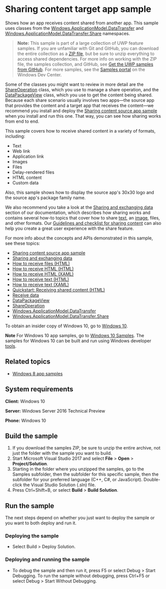 ﻿<!---
  category: DeepLinksAndAppToAppCommunication 
  samplefwlink: http://go.microsoft.com/fwlink/p/?LinkId=620597
--->

# Sharing content target app sample

Shows how an app receives content shared from another app. This sample uses classes from the 
[Windows.ApplicationModel.DataTransfer](https://msdn.microsoft.com/library/windows/apps/br205967) and 
[Windows.ApplicationModel.DataTransfer.Share](https://msdn.microsoft.com/library/windows/apps/br205989) namespaces. 

> **Note:** This sample is part of a large collection of UWP feature samples. 
> If you are unfamiliar with Git and GitHub, you can download the entire collection as a 
> [ZIP file](https://github.com/Microsoft/Windows-universal-samples/archive/master.zip), but be 
> sure to unzip everything to access shared dependencies. For more info on working with the ZIP file, 
> the samples collection, and GitHub, see [Get the UWP samples from GitHub](https://aka.ms/ovu2uq). 
> For more samples, see the [Samples portal](https://aka.ms/winsamples) on the Windows Dev Center. 

Some of the classes you might want to review in more detail are the [ShareOperation](https://msdn.microsoft.com/library/windows/apps/br205977) 
class, which you use to manage a share operation, and the [DataPackageView](https://msdn.microsoft.com/library/windows/apps/hh738408) class, 
which you use to get the content being shared. Because each share scenario usually involves two apps—the source app that provides the content 
and a target app that receives the content—we recommend you install and deploy the 
[Sharing content source app sample](http://go.microsoft.com/fwlink/p/?linkid=231511) when you install and run this one. 
That way, you can see how sharing works from end to end. 

This sample covers how to receive shared content in a variety of formats, including:

- Text 
- Web link 
- Application link 
- Images 
- Files 
- Delay-rendered files 
- HTML content 
- Custom data 

Also, this sample shows how to display the source app's 30x30 logo and the source app's package family name.

We also recommend you take a look at the  [Sharing and exchanging data](https://msdn.microsoft.com/library/windows/apps/hh464923) section of our documentation, which describes how sharing works and contains several how-to topics that cover how to share [text](https://msdn.microsoft.com/library/windows/apps/hh758313), an  [image](https://msdn.microsoft.com/library/windows/apps/hh758305), files, and other formats. Our  [Guidelines and checklist for sharing content](https://msdn.microsoft.com/library/windows/apps/hh465251) can also help you create a great user experience with the share feature. 

For more info about the concepts and APIs demonstrated in this sample, see these topics:

- [Sharing content source app sample](http://go.microsoft.com/fwlink/p/?linkid=231511)
- [Sharing and exchanging data](https://msdn.microsoft.com/library/windows/apps/hh464923)
- [How to receive files (HTML)](https://msdn.microsoft.com/library/windows/apps/hh758302)
- [How to receive HTML (HTML)](https://msdn.microsoft.com/library/windows/apps/hh758303)
- [How to receive HTML (XAML)](https://msdn.microsoft.com/library/windows/apps/hh973053)
- [How to receive text (HTML)](https://msdn.microsoft.com/library/windows/apps/hh758304)
- [How to receive text (XAML)](https://msdn.microsoft.com/library/windows/apps/hh973054)
- [Quickstart: Receiving shared content (HTML)](https://msdn.microsoft.com/library/windows/apps/hh465255)
- [Receive data](https://msdn.microsoft.com/library/windows/apps/mt243292)
- [DataPackageView](https://msdn.microsoft.com/library/windows/apps/hh738408)
- [ShareOperation](https://msdn.microsoft.com/library/windows/apps/br205977)
- [Windows.ApplicationModel.DataTransfer](https://msdn.microsoft.com/library/windows/apps/br205967)
- [Windows.ApplicationModel.DataTransfer.Share](https://msdn.microsoft.com/library/windows/apps/br205989)



To obtain an insider copy of Windows 10, go to [Windows 10](http://insider.windows.com). 

**Note**  For Windows 10 app samples, go to  [Windows 10 Samples](https://github.com/Microsoft/Windows-universal-samples). The samples for Windows 10 can be built and run using Windows developer [tools](https://developer.windows.com).


## Related topics

- [Windows 8 app samples](http://go.microsoft.com/fwlink/p/?LinkID=227694)

## System requirements

**Client:** Windows 10

**Server:** Windows Server 2016 Technical Preview

**Phone:** Windows 10

## Build the sample

1. If you download the samples ZIP, be sure to unzip the entire archive, not just the folder with the sample you want to build. 
2. Start Microsoft Visual Studio 2017 and select **File** \> **Open** \> **Project/Solution**.
3. Starting in the folder where you unzipped the samples, go to the Samples subfolder, then the subfolder for this specific sample, then the subfolder for your preferred language (C++, C#, or JavaScript). Double-click the Visual Studio Solution (.sln) file.
4. Press Ctrl+Shift+B, or select **Build** \> **Build Solution**.

## Run the sample

The next steps depend on whether you just want to deploy the sample or you want to both deploy and run it.

### Deploying the sample

- Select Build > Deploy Solution. 

### Deploying and running the sample

- To debug the sample and then run it, press F5 or select Debug >  Start Debugging. To run the sample without debugging, press Ctrl+F5 or select Debug > Start Without Debugging. 
